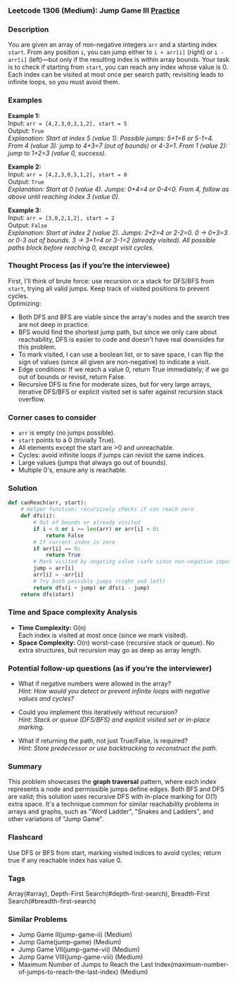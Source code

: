 ### Leetcode 1306 (Medium): Jump Game III [Practice](https://leetcode.com/problems/jump-game-iii)

### Description  
You are given an array of non-negative integers `arr` and a starting index `start`. From any position `i`, you can jump either to `i + arr[i]` (right) or `i - arr[i]` (left)—but only if the resulting index is within array bounds. Your task is to check if starting from `start`, you can reach any index whose value is 0. Each index can be visited at most once per search path; revisiting leads to infinite loops, so you must avoid them.

### Examples  

**Example 1:**  
Input: `arr = [4,2,3,0,3,1,2], start = 5`  
Output: `True`  
*Explanation: Start at index 5 (value 1). Possible jumps: 5+1=6 or 5-1=4. From 4 (value 3): jump to 4+3=7 (out of bounds) or 4-3=1. From 1 (value 2): jump to 1+2=3 (value 0, success).*

**Example 2:**  
Input: `arr = [4,2,3,0,3,1,2], start = 0`  
Output: `True`  
*Explanation: Start at 0 (value 4). Jumps: 0+4=4 or 0-4<0. From 4, follow as above until reaching index 3 (value 0).*

**Example 3:**  
Input: `arr = [3,0,2,1,2], start = 2`  
Output: `False`  
*Explanation: Start at index 2 (value 2). Jumps: 2+2=4 or 2-2=0. 0 → 0+3=3 or 0-3 out of bounds. 3 → 3+1=4 or 3-1=2 (already visited). All possible paths block before reaching 0, except visit cycles.*

### Thought Process (as if you’re the interviewee)  
First, I'll think of brute force: use recursion or a stack for DFS/BFS from `start`, trying all valid jumps. Keep track of visited positions to prevent cycles.  
Optimizing:  
- Both DFS and BFS are viable since the array's nodes and the search tree are not deep in practice.
- BFS would find the shortest jump path, but since we only care about reachability, DFS is easier to code and doesn't have real downsides for this problem.
- To mark visited, I can use a boolean list, or to save space, I can flip the sign of values (since all given are non-negative) to indicate a visit.
- Edge conditions: If we reach a value 0, return True immediately; if we go out of bounds or revisit, return False.
- Recursive DFS is fine for moderate sizes, but for very large arrays, iterative DFS/BFS or explicit visited set is safer against recursion stack overflow.

### Corner cases to consider  
- `arr` is empty (no jumps possible).
- `start` points to a 0 (trivially True).
- All elements except the start are >0 and unreachable.
- Cycles: avoid infinite loops if jumps can revisit the same indices.
- Large values (jumps that always go out of bounds).
- Multiple 0's, ensure any is reachable.

### Solution

```python
def canReach(arr, start):
    # Helper function: recursively checks if can reach zero
    def dfs(i):
        # Out of bounds or already visited
        if i < 0 or i >= len(arr) or arr[i] < 0:
            return False
        # If current index is zero
        if arr[i] == 0:
            return True
        # Mark visited by negating value (safe since non-negative input)
        jump = arr[i]
        arr[i] = -arr[i]
        # Try both possible jumps (right and left)
        return dfs(i + jump) or dfs(i - jump)
    return dfs(start)
```

### Time and Space complexity Analysis  

- **Time Complexity:** O(n)  
  Each index is visited at most once (since we mark visited).  
- **Space Complexity:** O(n) worst-case (recursive stack or queue). No extra structures, but recursion may go as deep as array length.

### Potential follow-up questions (as if you’re the interviewer)  

- What if negative numbers were allowed in the array?  
  *Hint: How would you detect or prevent infinite loops with negative values and cycles?*

- Could you implement this iteratively without recursion?  
  *Hint: Stack or queue (DFS/BFS) and explicit visited set or in-place marking.*

- What if returning the path, not just True/False, is required?  
  *Hint: Store predecessor or use backtracking to reconstruct the path.*

### Summary
This problem showcases the **graph traversal** pattern, where each index represents a node and permissible jumps define edges. Both BFS and DFS are valid; this solution uses recursive DFS with in-place marking for O(1) extra space. It's a technique common for similar reachability problems in arrays and graphs, such as "Word Ladder", "Snakes and Ladders", and other variations of "Jump Game".


### Flashcard
Use DFS or BFS from start, marking visited indices to avoid cycles; return true if any reachable index has value 0.

### Tags
Array(#array), Depth-First Search(#depth-first-search), Breadth-First Search(#breadth-first-search)

### Similar Problems
- Jump Game II(jump-game-ii) (Medium)
- Jump Game(jump-game) (Medium)
- Jump Game VII(jump-game-vii) (Medium)
- Jump Game VIII(jump-game-viii) (Medium)
- Maximum Number of Jumps to Reach the Last Index(maximum-number-of-jumps-to-reach-the-last-index) (Medium)